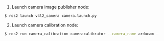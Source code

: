 1. Launch camera image publisher node:
```bash
$ ros2 launch v4l2_camera camera.launch.py
```

2. Launch camera calibration node:
```bash
$ ros2 run camera_calibration cameracalibrator --camera_name arducam --size=8x6 --square=0.02 --approximate=0.3 --no-service-check --ros-args -r image:=/image
```
